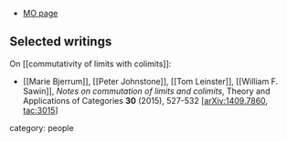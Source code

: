
* [MO page](https://mathoverflow.net/users/26360/marie-bjerrum)

## Selected writings

On [[commutativity of limits with colimits]]:

* [[Marie Bjerrum]], [[Peter Johnstone]], [[Tom Leinster]], [[William F. Sawin]], *Notes on commutation of limits and colimits*, Theory and Applications of Categories **30** (2015), 527-532 &lbrack;[arXiv:1409.7860](http://arxiv.org/abs/1409.7860), [tac:3015](http://www.tac.mta.ca/tac/volumes/30/15/30-15abs.html)&rbrack;


category: people
